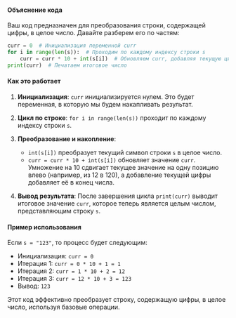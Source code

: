 #### Объяснение кода

Ваш код предназначен для преобразования строки, содержащей цифры, в целое число. Давайте разберем его по частям:

```python
curr = 0  # Инициализация переменной curr
for i in range(len(s)):  # Проходим по каждому индексу строки s
    curr = curr * 10 + int(s[i])  # Обновляем curr, добавляя текущую цифру
print(curr)  # Печатаем итоговое число
```

#### Как это работает

1. **Инициализация**: `curr` инициализируется нулем. Это будет переменная, в которую мы будем накапливать результат.

2. **Цикл по строке**: `for i in range(len(s))` проходит по каждому индексу строки `s`. 

3. **Преобразование и накопление**:
   - `int(s[i])` преобразует текущий символ строки `s` в целое число.
   - `curr = curr * 10 + int(s[i])` обновляет значение `curr`. Умножение на 10 сдвигает текущее значение на одну позицию влево (например, из 12 в 120), а добавление текущей цифры добавляет её в конец числа.

4. **Вывод результата**: После завершения цикла `print(curr)` выводит итоговое значение `curr`, которое теперь является целым числом, представляющим строку `s`.

#### Пример использования

Если `s = "123"`, то процесс будет следующим:
- Инициализация: `curr = 0`
- Итерация 1: `curr = 0 * 10 + 1 = 1`
- Итерация 2: `curr = 1 * 10 + 2 = 12`
- Итерация 3: `curr = 12 * 10 + 3 = 123`
- Вывод: `123`

Этот код эффективно преобразует строку, содержащую цифры, в целое число, используя базовые операции.